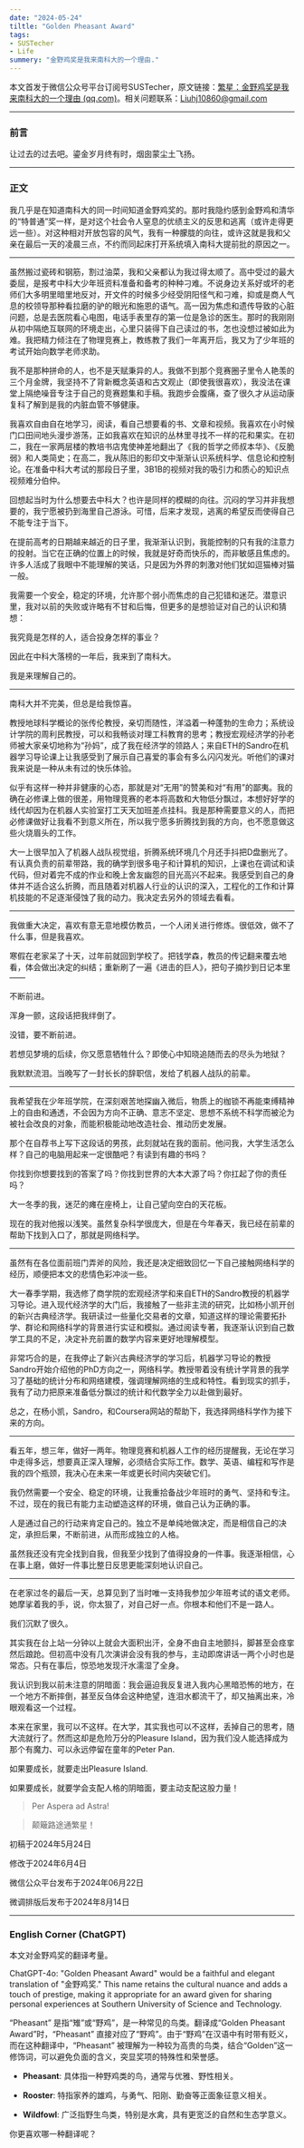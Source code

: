 ```yaml
---
date: "2024-05-24"
tiltle: "Golden Pheasant Award"
tags: 
- SUSTecher
- Life
summery: "金野鸡奖是我来南科大的一个理由."
---
```


本文首发于微信公众号平台订阅号SUSTecher，原文链接：[繁星：金野鸡奖是我来南科大的一个理由 (qq.com)](https://mp.weixin.qq.com/s/MzKHQ2Q5rM58JHNsLchOXw)。相关问题联系：Liuhj10860@gmail.com

---

### 前言

让过去的过去吧。鎏金岁月终有时，烟囱蒙尘土飞扬。

---

### 正文

我几乎是在知道南科大的同一时间知道金野鸡奖的。那时我隐约感到金野鸡和清华的“特普通”奖一样，是对这个社会令人窒息的优绩主义的反思和逃离（或许走得更远一些）。对这种相对开放包容的风气，我有一种朦胧的向往，或许这就是我和父亲在最后一天的凌晨三点，不约而同起床打开系统填入南科大提前批的原因之一。

---

虽然搬过瓷砖和钢筋，割过油菜，我和父亲都认为我过得太顺了。高中受过的最大委屈，是报考中科大少年班资料准备和备考的种种刁难。不说身边关系好或坏的老师们大多明里暗里地反对，开文件的时候多少经受阴阳怪气和刁难，抑或是商人气息的校领导那种看拉磨的驴的眼光和施恩的语气。高一因为焦虑和遗传导致的心脏问题，总是去医院看心电图，电话手表里存的第一位是急诊的医生。那时的我刚刚从初中隔绝互联网的环境走出，心里只装得下自己读过的书，怎也没想过被如此为难。我把精力倾注在了物理竞赛上，教练教了我们一年离开后，我又为了少年班的考试开始向数学老师求助。

我不是那种拼命的人，也不是天赋秉异的人。我做不到那个竞赛圈子里令人艳羡的三个月金牌，我坚持不了背新概念英语和古文观止（即使我很喜欢），我没法在课堂上隔绝噪音专注于自己的竞赛题集和手稿。我跑步会腹痛，查了很久才从运动康复科了解到是我的内脏血管不够健康。

我喜欢自由自在地学习，阅读，看自己想要看的书、文章和视频。我喜欢在小时候门口田间地头漫步游荡，正如我喜欢在知识的丛林里寻找不一样的花和果实。在初二，我在一家两层楼的教培书店鬼使神差地翻出了《我的哲学之师叔本华》、《反脆弱》和人类简史；在高二，我从陈旧的影印文中渐渐认识系统科学、信息论和控制论。在准备中科大考试的那段日子里，3B1B的视频对我的吸引力和质心的知识点视频难分伯仲。

回想起当时为什么想要去中科大？也许是同样的模糊的向往。沉闷的学习并非我想要的，我宁愿被扔到海里自己游泳。可惜，后来才发现，逃离的希望反而使得自己不能专注于当下。

在提前高考的日期越来越近的日子里，我渐渐认识到，我能控制的只有我的注意力的投射。当它在正确的位置上的时候，我就是好奇而快乐的，而非敏感且焦虑的。许多人活成了我眼中不能理解的笑话，只是因为外界的刺激对他们犹如逗猫棒对猫一般。


我需要一个安全，稳定的环境，允许那个弱小而焦虑的自己犯错和迷茫。潜意识里，我对以前的失败或许略有不甘和后悔，但更多的是想验证对自己的认识和猜想：

我究竟是怎样的人，适合投身怎样的事业？

因此在中科大落榜的一年后，我来到了南科大。

我是来理解自己的。

---

南科大并不完美，但总是给我惊喜。

教授地球科学概论的张传伦教授，亲切而随性，洋溢着一种蓬勃的生命力；系统设计学院的周利民教授，可以和我畅谈对理工科教育的思考；教授宏观经济学的孙老师被大家亲切地称为“孙妈”，成了我在经济学的领路人；来自ETH的Sandro在机器学习导论课上让我感受到了展示自己喜爱的事会有多么闪闪发光。听他们的课对我来说是一种从未有过的快乐体验。

似乎有这样一种并非健康的心态，那就是对“无用”的赞美和对“有用”的鄙夷。我的确在必修课上做的很差，用物理竞赛的老本将高数和大物低分飘过，本想好好学的线代却因为在机器人实验室打工天天加班差点挂科。我是那种需要意义的人，而把必修课做好让我看不到意义所在，所以我宁愿多折腾找到我的方向，也不愿意做这些火烧眉头的工作。

大一上很早加入了机器人战队视觉组，折腾系统环境几个月还手抖把D盘删光了。有认真负责的前辈带路，我的确学到很多电子和计算机的知识，上课也在调试和读代码，但对着完不成的作业和晚上舍友幽怨的目光高兴不起来。我感受到自己的身体并不适合这么折腾，而且随着对机器人行业的认识的深入，工程化的工作和计算机技能的不足逐渐侵蚀了我的动力。我决定去另外的领域去看看。

---

我做重大决定，喜欢有意无意地模仿教员，一个人闭关进行修炼。很低效，做不了什么事，但是我喜欢。

寒假在老家呆了十天，过年前就回到学校了。把钱学森，教员的传记翻来覆去地看，体会做出决定的纠结；重新刷了一遍《进击的巨人》，把句子摘抄到日记本里——

不断前进。

浑身一颤，这段话把我绊倒了。

没错，要不断前进。

若想见梦境的后续，你又愿意牺牲什么？即使心中知晓追随而去的尽头为地狱？

我默默流泪。当晚写了一封长长的辞职信，发给了机器人战队的前辈。

---

我希望我在少年班学院，在深刻艰苦地探幽入微后，物质上的枷锁不再能束缚精神上的自由和通透，不会因为方向不正确、意志不坚定、思想不系统不科学而被沦为被社会改良的对象，而能积极能动地改造社会、推动历史发展。

那个在自荐书上写下这段话的男孩，此刻就站在我的面前。他问我，大学生活怎么样？自己的电脑用起来一定很酷吧？有读到有趣的书吗？

你找到你想要找到的答案了吗？你找到世界的大本大源了吗？你扛起了你的责任吗？

大一冬季的我，迷茫的瘫在座椅上，让自己望向空白的天花板。

现在的我对他报以浅笑。虽然复杂科学很庞大，但是在今年春天，我已经在前辈的帮助下找到入口了，那就是网络科学。


---

虽然有在各位面前班门弄斧的风险，我还是决定细致回忆一下自己接触网络科学的经历，顺便把本文的悲情色彩冲淡一些。

大一春季学期，我选修了商学院的宏观经济学和来自ETH的Sandro教授的机器学习导论。进入现代经济学的大门后，我接触了一些非主流的研究，比如杨小凯开创的新兴古典经济学。我研读过一些量化交易者的文章，知道这样的理论需要拓扑学、群论和网络科学的背景进行实证和模拟。通过阅读专著，我逐渐认识到自己数学工具的不足，决定补充前置的数学内容来更好地理解模型。

非常巧合的是，在我停止了新兴古典经济学的学习后，机器学习导论的教授Sandro开始介绍他的PhD方向之一，网络科学。教授带着没有统计学背景的我学习了基础的统计分布和网络建模，强调理解网络的生成和特性。看到现实的抓手，我有了动力把原来准备低分飘过的统计和代数学全力以赴做到最好。

总之，在杨小凯，Sandro，和Coursera网站的帮助下，我选择网络科学作为接下来的方向。

---

看五年，想三年，做好一两年。物理竞赛和机器人工作的经历提醒我，无论在学习中走得多远，想要真正深入理解，必须结合实际工作。数学、英语、编程和写作是我的四个瓶颈，我决心在未来一年或更长时间内突破它们。

我仍然需要一个安全、稳定的环境，让我重拾备战少年班时的勇气、坚持和专注。不过，现在的我已有能力主动塑造这样的环境，做自己认为正确的事。

人是通过自己的行动来肯定自己的。独立不是单纯地做决定，而是相信自己的决定，承担后果，不断前进，从而形成独立的人格。

虽然我还没有完全找到自我，但我至少找到了值得投身的一件事。我逐渐相信，心在事上磨，做好一件事比整日反思更能深刻地认识自己。


---

在老家过冬的最后一天，总算见到了当时唯一支持我参加少年班考试的语文老师。她摩挲着我的手，说，你太狠了，对自己好一点。你根本和他们不是一路人。

我们沉默了很久。

其实我在台上站一分钟以上就会大面积出汗，全身不由自主地颤抖，脚甚至会痉挛然后踉跄。但初高中没有几次演讲会没有我的参与，主动即席讲话一两个小时也是常态。只有在事后，惊恐地发现汗水濡湿了全身。

我认识到我以前未注意的阴暗面：我会逼迫我反复进入我内心黑暗恐怖的地方，在一个地方不断摔倒，甚至反刍体会这种绝望，连泪水都流干了，却又抽离出来，冷眼观看这一个过程。

本来在家里，我可以不这样。在大学，其实我也可以不这样，丢掉自己的思考，随大流就行了。然而这却是危险万分的Pleasure Island，因为我们没人能选择成为那个有魔力、可以永远停留在童年的Peter Pan.

如果要成长，就要走出Pleasure Island.

如果要成长，就要学会支配人格的阴暗面，要主动支配这股力量！

>Per Aspera ad Astra!​

>颠簸路途通繁星！


初稿于2024年5月24日

修改于2024年6月4日

微信公众平台发布于2024年06月22日

微调排版后发布于2024年8月14日

---

### English Corner (ChatGPT)

本文对金野鸡奖的翻译考量。

ChatGPT-4o: "Golden Pheasant Award" would be a faithful and elegant translation of "金野鸡奖." This name retains the cultural nuance and adds a touch of prestige, making it appropriate for an award given for sharing personal experiences at Southern University of Science and Technology.

“Pheasant” 是指“雉”或“野鸡”，是一种常见的鸟类。翻译成“Golden Pheasant Award”时，“Pheasant” 直接对应了“野鸡”。由于“野鸡”在汉语中有时带有贬义，而在这种翻译中，“Pheasant” 被理解为一种较为高贵的鸟类，结合“Golden”这一修饰词，可以避免负面的含义，突显奖项的特殊性和荣誉感。

- **Pheasant**: 具体指一种野鸡类的鸟，通常与优雅、野性相关。

- **Rooster**: 特指家养的雄鸡，与勇气、阳刚、勤奋等正面象征意义相关。

- **Wildfowl**: 广泛指野生鸟类，特别是水禽，具有更宽泛的自然和生态学意义。

你更喜欢哪一种翻译呢？
